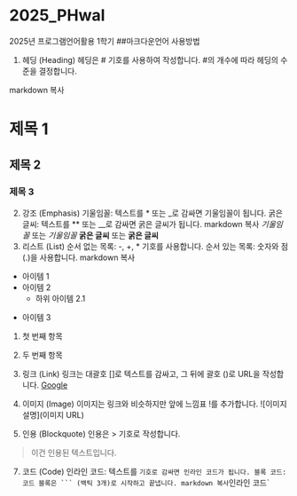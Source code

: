# 2025_PHwal
2025년 프로그램언어활용 1학기
##마크다운언어 사용방법
1. 헤딩 (Heading)
헤딩은 # 기호를 사용하여 작성합니다. #의 개수에 따라 헤딩의 수준을 결정합니다.

markdown
복사
# 제목 1
## 제목 2
### 제목 3
2. 강조 (Emphasis)
기울임꼴: 텍스트를 * 또는 _로 감싸면 기울임꼴이 됩니다.
굵은 글씨: 텍스트를 ** 또는 __로 감싸면 굵은 글씨가 됩니다.
markdown
복사
*기울임꼴* 또는 _기울임꼴_
**굵은 글씨** 또는 __굵은 글씨__
3. 리스트 (List)
순서 없는 목록: -, +, * 기호를 사용합니다.
순서 있는 목록: 숫자와 점(.)을 사용합니다.
markdown
복사
- 아이템 1
- 아이템 2
  - 하위 아이템 2.1
+ 아이템 3

1. 첫 번째 항목
2. 두 번째 항목
4. 링크 (Link)
링크는 대괄호 []로 텍스트를 감싸고, 그 뒤에 괄호 ()로 URL을 작성합니다.
[Google](https://www.google.com)


5. 이미지 (Image)
이미지는 링크와 비슷하지만 앞에 느낌표 !를 추가합니다.
![이미지 설명](이미지 URL)


6. 인용 (Blockquote)
인용은 > 기호로 작성합니다.
> 이건 인용된 텍스트입니다.


7. 코드 (Code)
인라인 코드: 텍스트를 ` 기호로 감싸면 인라인 코드가 됩니다.
블록 코드: 코드 블록은 ``` (백틱 3개)로 시작하고 끝냅니다.
markdown
복사
`인라인 코드`

